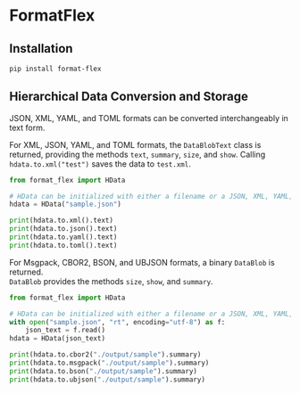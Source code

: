 # FormatFlex

## Installation

```bash
pip install format-flex
```

## Hierarchical Data Conversion and Storage

JSON, XML, YAML, and TOML formats can be converted interchangeably in text form.

For XML, JSON, YAML, and TOML formats, the `DataBlobText` class is returned, providing the methods `text`, `summary`, `size`, and `show`.
Calling `hdata.to.xml("test")` saves the data to `test.xml`.

```python
from format_flex import HData

# HData can be initialized with either a filename or a JSON, XML, YAML, or TOML string.
hdata = HData("sample.json")

print(hdata.to.xml().text)
print(hdata.to.json().text)
print(hdata.to.yaml().text)
print(hdata.to.toml().text)
```

For Msgpack, CBOR2, BSON, and UBJSON formats, a binary `DataBlob` is returned.  
`DataBlob` provides the methods `size`, `show`, and `summary`.

```python
from format_flex import HData

# HData can be initialized with either a filename or a JSON, XML, YAML, or TOML string.
with open("sample.json", "rt", encoding="utf-8") as f:
    json_text = f.read()
hdata = HData(json_text)

print(hdata.to.cbor2("./output/sample").summary)
print(hdata.to.msgpack("./output/sample").summary)
print(hdata.to.bson("./output/sample").summary)
print(hdata.to.ubjson("./output/sample").summary)
```
